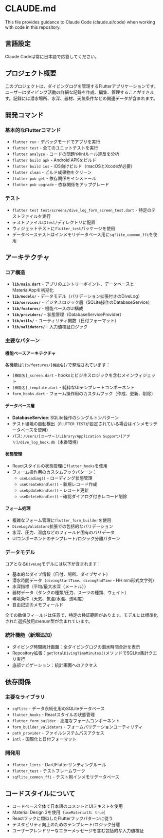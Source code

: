 # CLAUDE.md

This file provides guidance to Claude Code (claude.ai/code) when working with code in this repository.

## 言語設定

Claude Codeは常に日本語で応答してください。

## プロジェクト概要

このプロジェクトは、ダイビングログを管理するFlutterアプリケーションです。ユーザーはダイビング活動の詳細な記録を作成、編集、管理することができます。記録には潜水場所、水深、器材、天気条件などの関連データが含まれます。

## 開発コマンド

### 基本的なFlutterコマンド
- `flutter run` - デバッグモードでアプリを実行
- `flutter test` - 全てのユニットテストを実行
- `flutter analyze` - コードの問題やlintルール違反を分析
- `flutter build apk` - Android APKをビルド
- `flutter build ios` - iOS向けビルド（macOSとXcodeが必要）
- `flutter clean` - ビルド成果物をクリーン
- `flutter pub get` - 依存関係をインストール
- `flutter pub upgrade` - 依存関係をアップグレード

### テスト
- `flutter test test/screens/dive_log_form_screen_test.dart` - 特定のテストファイルを実行
- テストファイルは`test/`ディレクトリに配置
- ウィジェットテストに`flutter_test`パッケージを使用
- データベーステストはインメモリデータベース用に`sqflite_common_ffi`を使用

## アーキテクチャ

### コア構造
- **`lib/main.dart`** - アプリのエントリーポイント、データベースとMaterialAppを初期化
- **`lib/models/`** - データモデル（バリデーション拡張付きのDiveLog）
- **`lib/services/`** - ビジネスロジック層（SQLite操作のDatabaseService）
- **`lib/features/`** - 機能ベースのUI構成
- **`lib/providers/`** - 状態管理（DatabaseServiceProvider）
- **`lib/utils/`** - ユーティリティ関数（日付フォーマット）
- **`lib/validators/`** - 入力値検証ロジック

### 主要なパターン

#### 機能ベースアーキテクチャ
各機能は`lib/features/[機能名]/`で整理されています：
- `[機能名]_screen.dart` - hooksとビジネスロジックを含むメインウィジェット
- `[機能名]_template.dart` - 純粋なUIテンプレートコンポーネント
- `form_hooks.dart` - フォーム操作用のカスタムフック（作成、更新、削除）

#### データベース層
- **DatabaseService**: SQLite操作のシングルトンパターン
- テスト環境の自動検出（`FLUTTER_TEST`が設定されている場合はインメモリデータベースを使用）
- パス: `/Users/[ユーザー]/Library/Application Support/[アプリ]/dive_log_book.db`（本番環境）

#### 状態管理
- Reactスタイルの状態管理に`flutter_hooks`を使用
- フォーム操作用のカスタムフックパターン：
  - `useLoading()` - ローディング状態管理
  - `useCreateHandler()` - 新規レコード作成
  - `useUpdateHandler()` - レコード更新
  - `useDeleteHandler()` - 確認ダイアログ付きレコード削除

#### フォーム処理
- 複雑なフォーム管理に`flutter_form_builder`を使用
- `DiveLogValidators`拡張での包括的なバリデーション
- 水深、圧力、温度などのフィールド固有のバリデータ
- UIコンポーネントのテンプレート/ロジック分離パターン

### データモデル
コアとなる`DiveLog`モデルには以下が含まれます：
- 基本的なダイブ情報（日付、場所、ダイブサイト）
- 潜水時間データ（`divingStartTime`、`divingEndTime` - HH:mm形式文字列）
- 水深指標（平均/最大水深（メートル））
- 器材データ（タンクの種類/圧力、スーツの種類、ウェイト）
- 環境条件（天気、気温/水温、透明度）
- 自由記述のメモフィールド

全ての数値フィールドは任意で、特定の検証範囲があります。モデルには標準化された選択肢用のenum型が含まれています。

### 統計機能（新規追加）
- ダイビング時間統計画面：全ダイビングログの潜水時間合計を表示
- Repository拡張：`getTotalDivingTimeMinutes()`メソッドでSQLite集計クエリ実行
- 底部ナビゲーション：統計画面へのアクセス

## 依存関係

### 主要なライブラリ
- `sqflite` - データ永続化用のSQLiteデータベース
- `flutter_hooks` - Reactスタイルの状態管理
- `flutter_form_builder` - 高度なフォームコンポーネント
- `form_builder_validators` - フォームバリデーションユーティリティ
- `path_provider` - ファイルシステムパスアクセス
- `intl` - 国際化と日付フォーマット

### 開発用
- `flutter_lints` - Dart/Flutterリンティングルール
- `flutter_test` - テストフレームワーク
- `sqflite_common_ffi` - テスト用インメモリデータベース

## コードスタイルについて

- コードベース全体で日本語のコメントとUIテキストを使用
- Material Design 3を使用（`useMaterial3: true`）
- Reactフックに類似したFlutterフックパターンに従う
- テスタビリティ向上のためのテンプレート/ロジック分離
- ユーザーフレンドリーなエラーメッセージを含む包括的な入力値検証